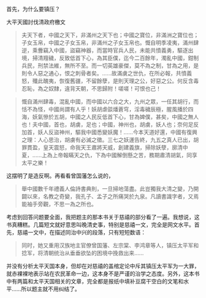 首先，为什么要镇压？



大平天國討伐清政府檄文 



>夫天下者，中國之天下，非滿州之天下也；中國之寶位，非滿洲之寶位也；子女玉帛，中國之子女玉帛，非滿州之子女玉帛也。慨自明季凌夷，滿州肆逆，乘釁竊入中國，盜竊神器，而當時官兵人民，未能共憤義勇，驅逐出境，掃清羶穢，反致低首下心，為其臣僕，迄今二百餘年，濁亂中國，鉗制兵民，刑禁法維，無所不至。而一切英雄豪傑，莫不為之制，甘為之用，是則令人惡之通心，恨之刺骨者矣。……故滿虜之世仇，在所必報，共憤義怒，殲此醜夷，恢復舊疆，不留餘孽，是則天理之公，好惡之公。何反含毒忍恥，為之奴隸，違背天朝，不思歸附！嗟嗟！可恨也己！ 

>慨自滿州肆毒，混亂中國，而中國以六合之大，九州之眾，一任其胡行，而恬不為怪，中國尚謂有人乎！妖胡虐燄燔蒼穹，淫毒穢辰極，腥風播於四海，妖氣慘於五胡，中國之人民反低首下心，甘為婢僕，甚矣，中國之無人也！夫中國，首也，胡虜，足也；中國，神州也，胡虜，妖人也；奈何足反加首，妖人反盜神州，驅我中國悉變妖魔！……今本天道好還，中國有復興之理：人心思治，胡虜有必滅之徵。三七之妖運告終，九五之真人已出，胡罪貫盈，皇天震怒，命我天王肅將天威，創建義旗，掃除妖孽，廓清中夏，……上為上帝報瞞天之仇，下為中國解倒懸之苦，務期肅清胡氣，同享太平之樂！



这摆明了是造反啊。再看看曾国藩怎么说的，



>舉中國數千年禮義人倫詩書典則，一旦掃地蕩盡。此豈獨我大清之變，乃開闢以來，名教之奇變，我孔子、孟子之所痛哭於九泉。凡讀書識字者，又焉能袖手旁觀，不思一為之所也。



考虑到回答问题要全面，我把题主的那本书关于慈禧的部分看了一遍。我想说，这书真糟糕。几篇短文就好意思叫晚清史事，特别是慈禧一文，完全是网文水平。首先，慈禧一文中，在描述同治中兴的段落，只有短短数语：



>同时，她又重用汉族地主官僚曾国藩、左宗棠、李鸿章等人，镇压太平军和捻军，将清朝统治从垂垂欲坠的困境中挽救出来……



并没有分析太平天国本身，但却在对慈禧的盖棺定论中斥其镇压太平军为一大罪，就赤裸裸地表示站在农民革命一边，这本身不是严谨的治学之态度。另外，这本书中有两篇和太平天国相关的文章，完全都是报纸中填补豆腐干空白的文笔和水平……所以题主就不用纠结了。